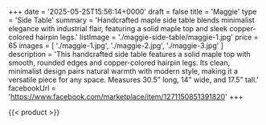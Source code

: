 +++
date = '2025-05-25T15:56:14+0000'
draft = false
title = 'Maggie'
type = 'Side Table'
summary = 'Handcrafted maple side table blends minimalist elegance with industrial flair, featuring a solid maple top and sleek copper-colored hairpin legs.'
listImage = './maggie-side-table/maggie-1.jpg'
price = 65
images = [
    './maggie-1.jpg',
    './maggie-2.jpg',
    './maggie-3.jpg'
]
description = 'This handcrafted side table features a solid maple top with smooth, rounded edges and copper-colored hairpin legs. Its clean, minimalist design pairs natural warmth with modern style, making it a versatile piece for any space. Measures 30.5" long, 14" wide, and 17.5" tall.'
facebookUrl = 'https://www.facebook.com/marketplace/item/1271150851391820'
+++

{{< product >}}
